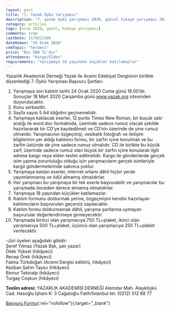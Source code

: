 ```yaml
---
layout: post
title: "7. Yazak Öykü Yarışması"
description: "7. yazak öykü yarışması 2020, güncel hikaye yarışması 2020"
category: articles
tags: [ocak 2020, genel, hikaye yarışması]
comments: true
lastDate: 1579813200
dateHuman: "24 Ocak 2020"
comTopic: "Serbest"
price: "Bin 500 TL'dir"
attendance: "Kargo/Elden"
requirements: "Yarışmaya 18 yaşından küçükler katılamazlar"
---
```


Yazarlık Akademisi Derneği Yazak ile Acemi Edebiyat Dergisinin birlikte düzenlediği 7. Öykü Yarışması Başvuru Şartları:  
1. Yarışmaya son katılım tarihi 24 Ocak 2020 Cuma günü 18.00’dir. Sonuçlar 18 Mart 2020 Çarşamba günü www.yazak.org sitesinden duyurulacaktır.  
2. Konu serbesttir.  
3. Sayfa sayısı 5 A4 kâğıdını geçmemelidir.  
4. Yarışmaya katılacak eserler, 12 punto Times New Roman, bir buçuk satır aralığı ile word.doc formatında, üzerinde sadece rumuz olacak şekilde hazırlanarak bir CD’ye kaydedilmeli ve CD’nin üzerinde de yine rumuz olmalıdır. Yarışmacının özgeçmişi, vesikalık fotoğrafı ve iletişim bilgilerinin yer aldığı katılımcı formu, bir zarfın içine konulmalı ve bu zarfın üstünde de yine sadece rumuz olmalıdır. CD ile birlikte bu küçük zarf, üzerinde sadece rumuz olan büyük bir zarfın içine konularak ilgili adrese kargo veya elden teslim edilmelidir. Kargo ile gönderilerde gerçek isim yazma zorunluluğu olduğu için yarışmacıların gerçek isimleriyle kargo göndermelerinde sakınca yoktur.  
5. Yarışmaya katılan eserler, internet ortamı dâhil hiçbir yerde yayımlanmamış ve ödül almamış olmalıdırlar.  
6. Her yarışmacı bu yarışmaya bir tek eserle başvurabilir ve yarışmacılar bu yarışmada önceden derece almamış olmalıdırlar.  
7. Yarışmaya 18 yaşından küçükler katılamazlar.  
8. Katılım formunu doldurmak yerine, özgeçmişini kendisi hazırlayan katılımcıların başvuruları geçersiz sayılacaktır.  
9. Katılım formu doldurmamak dâhil, yarışma şartlarına uymayan başvurular değerlendirmeye girmeyecektir.  
10. Yarışmada birinci olan yarışmacıya 750 TL+plaket, ikinci olan yarışmacıya 500 TL+plaket, üçüncü olan yarışmacıya 250 TL+plaket verilecektir.  

-Jüri üyeleri aşağıdaki gibidir:  
Şeref Yılmaz (Yazak Bşk, şair yazar)  
Dilek Yüksel (hikâyeci)  
Recep Örek (hikâyeci)  
Fatma Türkdoğan (Acemi Dergisi editörü, hikâyeci)  
Kezban Şahin Taysu (hikâyeci)  
Binnur Tekinalp (hikâyeci)  
Turgay Coşkun (hikâyeci)  

**Teslim adresi:** YAZARLIK AKADEMİSİ DERNEĞİ Alemdar Mah. Alayköşkü Cad. Hasoğlu İşhanı K: 3 Cağaloğlu Fatih/İstanbul tel: (0212) 512 88 77  

[Başvuru Formu](https://firebasestorage.googleapis.com/v0/b/edebiyat-yarismalari.appspot.com/o/yazak-turkiye-geneli-7-oyku-yarismasi-basvuru-formu.doc?alt=media&token=b0cec237-e1df-4fbc-992f-9d88f62760e7){:rel="nofollow"}{:target="_blank"}